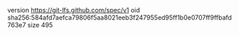 version https://git-lfs.github.com/spec/v1
oid sha256:584afd7aefca79806f5aa8021eeb3f247955ed95ff1b0e0707ff9ffbafd763e7
size 495
